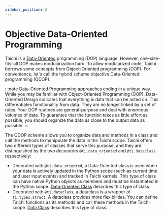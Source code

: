 ```yaml
---
sidebar_position: 2
---
```


# Objective Data-Oriented Programming

Taichi is a [Data-Oriented](https://en.wikipedia.org/wiki/Data-Oriented_design) programming (DOP) language. However, one-size-fits-all DOP makes modularization hard. To allow modularized code, Taichi borrows some concepts from Object-Oriented programming (OOP). For convenience, let's call the hybrid scheme objective Data-Oriented programming (ODOP).

:::note
Data-Oriented Programming approaches coding in a unique way. While you may be familiar with Object-Oriented Programming (OOP), Data-Oriented Design indicates that everything is data that can be acted on. This differentiates functionality from data. They are no longer linked by a set of rules. Your DOP routines are general-purpose and deal with enormous volumes of data. To guarantee that the function takes as little effort as possible, you should organize the data as close to the output data as possible.
:::

The ODOP scheme allows you to organize data and methods in a class and call the methods to manipulate the data in the Taichi scope. Taichi offers two different types of classes that serve this purpose, and they are distinguished by the two decorators `@ti.data_oriented` and `@ti.dataclass` respectively:

- Decorated with `@ti.data_oriented`, a Data-Oriented class is used when your data is actively updated in the Python scope (such as current time and user input events) and tracked in Taichi kernels. This type of class can have native Python objects as members and must be instantiated in the Python scope. [Data-Oriented Class](./data_oriented_class.md) describes this type of class.
- Decorated with `@ti.dataclass`, a dataclass is a wrapper of `ti.types.struct`. A dataclass provides more flexibilities. You can define Taichi functions as its methods and call these methods in the Taichi scope. [Data Class](./dataclass.md) describes this type of class.

